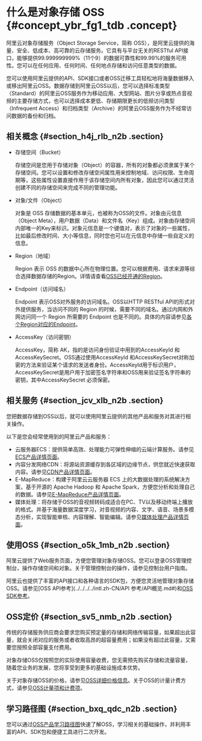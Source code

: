 # 什么是对象存储 OSS {#concept_ybr_fg1_tdb .concept}

阿里云对象存储服务（Object Storage Service，简称 OSS），是阿里云提供的海量、安全、低成本、高可靠的云存储服务。它具有与平台无关的RESTful API接口，能够提供99.999999999%（11个9）的数据可靠性和99.99%的服务可用性。您可以在任何应用、任何时间、任何地点存储和访问任意类型的数据。

您可以使用阿里云提供的API、SDK接口或者OSS迁移工具轻松地将海量数据移入或移出阿里云OSS。数据存储到阿里云OSS以后，您可以选择标准类型（Standard）的阿里云OSS服务作为移动应用、大型网站、图片分享或热点音视频的主要存储方式，也可以选择成本更低、存储期限更长的低频访问类型（Infrequent Access）和归档类型（Archive）的阿里云OSS服务作为不经常访问数据的备份和归档。

## 相关概念 {#section_h4j_rlb_n2b .section}

-   存储空间（Bucket）

    存储空间是您用于存储对象（Object）的容器，所有的对象都必须隶属于某个存储空间。您可以设置和修改存储空间属性用来控制地域、访问权限、生命周期等，这些属性设置直接作用于该存储空间内所有对象，因此您可以通过灵活创建不同的存储空间来完成不同的管理功能。

-   对象/文件（Object）

    对象是 OSS 存储数据的基本单元，也被称为OSS的文件。对象由元信息（Object Meta），用户数据（Data）和文件名（Key）组成。对象由存储空间内部唯一的Key来标识。对象元信息是一个键值对，表示了对象的一些属性，比如最后修改时间、大小等信息，同时您也可以在元信息中存储一些自定义的信息。

-   Region（地域）

    Region 表示 OSS 的数据中心所在物理位置。您可以根据费用、请求来源等综合选择数据存储的Region。详情请查看[OSS已经开通的Region](../../../../intl.zh-CN/开发指南/访问域名和数据中心.md#)。

-   Endpoint（访问域名）

    Endpoint 表示OSS对外服务的访问域名。OSS以HTTP RESTful API的形式对外提供服务，当访问不同的 Region 的时候，需要不同的域名。通过内网和外网访问同一个 Region 所需要的 Endpoint 也是不同的。具体的内容请参见[各个Region对应的Endpoint](../../../../intl.zh-CN/开发指南/访问域名和数据中心.md#)。

-   AccessKey（访问密钥）

    AccessKey，简称 AK，指的是访问身份验证中用到的AccessKeyId 和AccessKeySecret。OSS通过使用AccessKeyId 和AccessKeySecret对称加密的方法来验证某个请求的发送者身份。AccessKeyId用于标识用户，AccessKeySecret是用户用于加密签名字符串和OSS用来验证签名字符串的密钥，其中AccessKeySecret 必须保密。


## 相关服务 {#section_jcv_xlb_n2b .section}

您把数据存储到OSS以后，就可以使用阿里云提供的其他产品和服务对其进行相关操作。

以下是您会经常使用到的阿里云产品和服务：

-   云服务器ECS：提供简单高效、处理能力可弹性伸缩的云端计算服务。请参见[ECS产品详情页面](https://www.alibabacloud.com/product/ecs)。
-   内容分发网络CDN：将源站资源缓存到各区域的边缘节点，供您就近快速获取内容。请参见[CDN产品详情页面](https://www.alibabacloud.com/product/cdn)。
-   E-MapReduce：构建于阿里云云服务器 ECS 上的大数据处理的系统解决方案，基于开源的 Apache Hadoop 和 Apache Spark，方便您分析和处理自己的数据。请参见[E-MapReduce产品详情页面](https://www.alibabacloud.com/product/e-mapreduce)。
-   媒体处理：将存储于OSS的音视频转码成适合在PC、TV以及移动终端上播放的格式。并基于海量数据深度学习，对音视频的内容、文字、语音、场景多模态分析，实现智能审核、内容理解、智能编辑。请参见[媒体处理产品详情页面](https://www.alibabacloud.com/product/mts)。

## 使用OSS {#section_o5k_1mb_n2b .section}

阿里云提供了Web服务页面，方便您管理对象存储OSS。您可以登录OSS管理控制台，操作存储空间和对象。关于管理控制台的操作，请参见控制台用户指南。

阿里云也提供了丰富的API接口和各种语言的SDK包，方便您灵活地管理对象存储OSS。请参见[OSS API参考](../../../../intl.zh-CN/API 参考/API概览.md#)和[OSS SDK参考](https://www.alibabacloud.com/help/doc-detail/52834.htm)。

## OSS定价 {#section_sv5_nmb_n2b .section}

传统的存储服务供应商会要求您购买预定量的存储和网络传输容量，如果超出此容量，就会关闭对应的服务或者收取高昂的超容量费用；如果没有超过此容量，又需要您按照全部容量支付费用。

对象存储OSS仅按照您的实际使用容量收费，您无需预先购买存储和流量容量，随着您业务的发展，您将享受到更多的基础设施成本优势。

关于对象存储OSS的价格，请参见[OSS详细价格信息](https://www.alibabacloud.com/product/oss#pricing)。关于OSS的计量计费方式，请参见[OSS计量项和计费项](../../../../intl.zh-CN/产品定价/计量项和计费项.md#)。

## 学习路径图 {#section_bxq_qdc_n2b .section}

您可以通过[OSS产品学习路径图](https://www.alibabacloud.com/getting-started/learningpath/oss)快速了解OSS，学习相关的基础操作，并利用丰富的API、SDK包和便捷工具进行二次开发。

